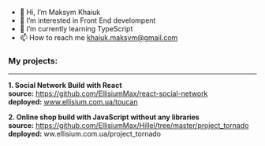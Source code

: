 - 👋 Hi, I’m Maksym Khaiuk
- 👀 I’m interested in Front End develompent
- 🌱 I’m currently learning TypeScript
- 📫 How to reach me khaiuk.maksym@gmail.com

### My projects: 
---
**1.  Social Network Build with React**  
**source:** https://github.com/EllisiumMax/react-social-network  
**deployed:** www.ellisium.com.ua/toucan  

**2. Online shop build with JavaScript without any libraries**  
**source:** https://github.com/EllisiumMax/Hillel/tree/master/project_tornado  
**deployed:** ww.ellisium.com.ua/project_tornado  

